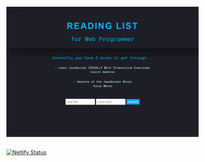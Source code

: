 ![Screenshot](https://github.com/saramazal/react-context-example/blob/main/react-context-book-list.png)
## 
[![Netlify Status](https://api.netlify.com/api/v1/badges/cd5f5ddc-0ba9-49be-a0dd-722745fb649f/deploy-status)](https://app.netlify.com/sites/react-reducer-booklist/deploys)
